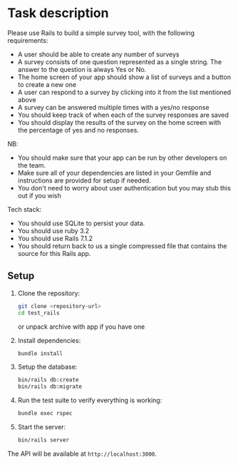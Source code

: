 # Task description

Please use Rails to build a simple survey tool, with the following requirements:

- A user should be able to create any number of surveys
- A survey consists of one question represented as a single string. The answer to the question is always Yes or No.
- The home screen of your app should show a list of surveys and a button to create a new one
- A user can respond to a survey by clicking into it from the list mentioned above
- A survey can be answered multiple times with a yes/no response
- You should keep track of when each of the survey responses are saved
- You should display the results of the survey on the home screen with the percentage of yes and no responses.

NB:

- You should make sure that your app can be run by other developers on the team.
- Make sure all of your dependencies are listed in your Gemfile and instructions are provided for setup if needed.
- You don't need to worry about user authentication but you may stub this out if you wish

Tech stack:

- You should use SQLite to persist your data.
- You should use ruby 3.2
- You should use Rails 7.1.2
- You should return back to us a single compressed file that contains the source for this Rails app.

## Setup

1. Clone the repository:

   ```bash
   git clone <repository-url>
   cd test_rails
   ```

   or unpack archive with app if you have one

2. Install dependencies:

   ```bash
   bundle install
   ```

3. Setup the database:

   ```bash
   bin/rails db:create
   bin/rails db:migrate
   ```

4. Run the test suite to verify everything is working:

   ```bash
   bundle exec rspec
   ```

5. Start the server:
   ```bash
   bin/rails server
   ```

The API will be available at `http://localhost:3000`.
